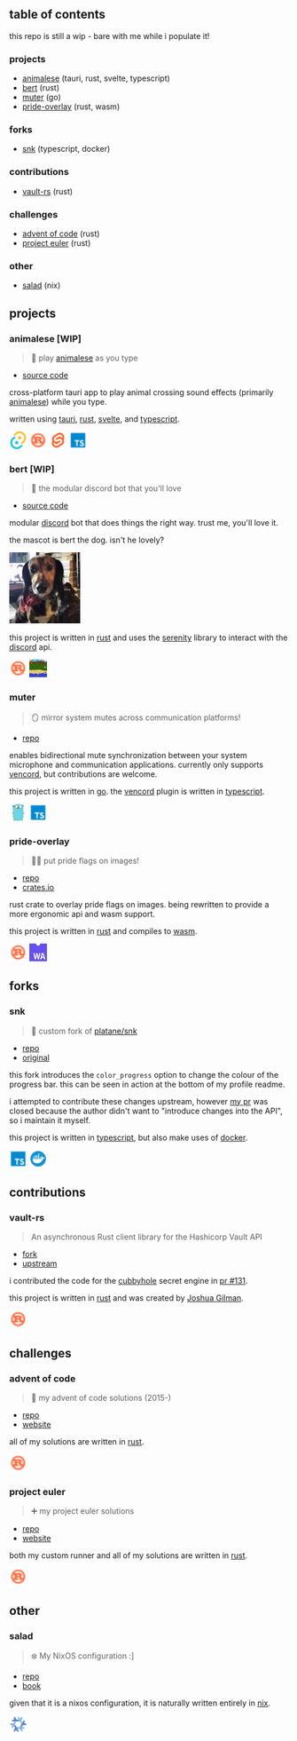 ## table of contents

this repo is still a wip - bare with me while i populate it!

### projects

- [animalese](#animalese) (tauri, rust, svelte, typescript)
- [bert](#bert) (rust)
- [muter](#muter) (go)
- [pride-overlay](#pride-overlay) (rust, wasm)

### forks

- [snk](#snk) (typescript, docker)


### contributions

- [vault-rs](#vault-rs) (rust)

### challenges

- [advent of code](#advent-of-code) (rust)
- [project euler](#project-euler) (rust)

### other

- [salad](#salad) (nix)

## projects

### animalese [WIP]

> 🔔 play [animalese](https://nookipedia.com/wiki/Animalese) as you type

- [source code](https://github.com/isitreallyalive/animalese)

cross-platform tauri app to play animal crossing sound effects (primarily [animalese](https://nookipedia.com/wiki/Animalese)) while you type.

written using [tauri](https://tauri.app), [rust](https://rust-lang.org), [svelte](https://svelte.dev), and [typescript](https://typescriptlang.org).

<img src="icon/tauri.svg" height="32"> <img src="icon/rust.svg" height="32"> <img src="icon/svelte.svg" height="32"> <img src="icon/typescript.svg" height="32">

### bert [WIP]

> 🐶 the modular discord bot that you'll love

- [source code](https://github.com/isitreallyalive/bert)

modular [discord](https://discord.com) bot that does things the right way. trust me, you'll love it.

the mascot is bert the dog. isn't he lovely?

<img src="bert.webp" height="128">

this project is written in [rust](https://rust-lang.org) and uses the [serenity](https://github.com/serenity-rs/serenity) library to interact with the [discord](https://discord.com) api.

<img src="icon/rust.svg" height="32">
<img src="icon/serenity.webp" height="32">

### muter

> 🪞 mirror system mutes across communication platforms!

- [repo](https://github.com/isitreallyalive/muter)

enables bidirectional mute synchronization between your system microphone and communication applications. currently only supports [vencord](https://vencord.dev), but contributions are welcome.

this project is written in [go](https://go.dev). the [vencord](https://vencord.dev) plugin is written in [typescript](https://typescriptlang.org).

<img src="icon/go.svg" height="32"> <img src="icon/typescript.svg" height="32">

### pride-overlay

> 🏳️‍⚧️ put pride flags on images!

- [repo](https://github.com/isitreallyalive/pride-overlay)
- [crates.io](https://crates.io/crates/pride-overlay)

rust crate to overlay pride flags on images. being rewritten to provide a more ergonomic api and wasm support.

this project is written in [rust](https://rust-lang.org) and compiles to [wasm](https://webassembly.org/).

<img src="icon/rust.svg" height="32"> <img src="icon/wasm.svg" height="32">

## forks

### snk

> 🐍 custom fork of [platane/snk](https://github.com/platane/snk)

- [repo](https://github.com/isitreallyalive/snk)
- [original](https://github.com/platane/snk)

this fork introduces the `color_progress` option to change the colour of the progress bar. this can be seen in action at the bottom of my profile readme.

i attempted to contribute these changes upstream, however [my pr](https://github.com/Platane/snk/pull/155) was closed because the author didn't want to "introduce changes into the API", so i maintain it myself.

this project is written in [typescript](https://typescriptlang.org), but also make uses of [docker](https://docker.com).

<img src="icon/typescript.svg" height="32"> <img src="icon/docker.svg" height="32">

## contributions

### vault-rs

> An asynchronous Rust client library for the Hashicorp Vault API

- [fork](https://github.com/isitreallyalive/vaultrs)
- [upstream](https://github.com/jmgilman/vaultrs)

i contributed the code for the [cubbyhole](https://developer.hashicorp.com/vault/api-docs/secret/cubbyhole) secret engine in [pr #131](https://github.com/jmgilman/vaultrs/pull/131).

this project is written in [rust](https://rust-lang.org) and was created by [Joshua Gilman](https://github.com/jmgilman).

<img src="icon/rust.svg" height="32">

## challenges

### advent of code

> 🎄 my advent of code solutions (2015-)

- [repo](https://github.com/isitreallyalive/aoc)
- [website](https://adventofcode.com)

all of my solutions are written in [rust](https://rust-lang.org).

<img src="icon/rust.svg" height="32">

### project euler

> ➕ my project euler solutions

- [repo](https://github.com/isitreallyalive/euler)
- [website](https://project-euler.net)

both my custom runner and all of my solutions are written in [rust](https://rust-lang.org).

<img src="icon/rust.svg" height="32">

## other

### salad

> ❄️ My NixOS configuration :]

- [repo](https://github.com/isitreallyalive/salad)
- [book](https://salad.newty.dev)

given that it is a nixos configuration, it is naturally written entirely in [nix](https://nixos.org).

<img src="icon/nix.svg" height="32">